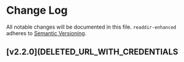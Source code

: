 # Change Log
All notable changes will be documented in this file.
`readdir-enhanced` adheres to [Semantic Versioning](http://semver.org/).


## [v2.2.0](DELETED_URL_WITH_CREDENTIALS